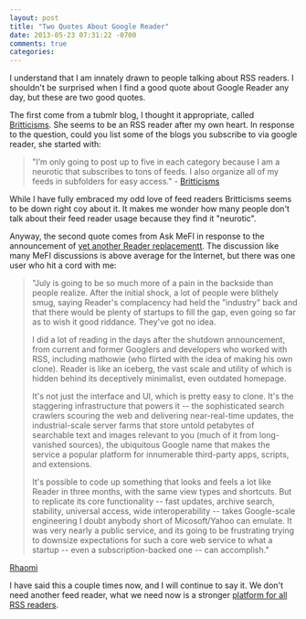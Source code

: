 ```yaml
---
layout: post
title: "Two Quotes About Google Reader"
date: 2013-05-23 07:31:22 -0700
comments: true
categories: 
---
```


I understand that I am innately drawn to people talking about RSS readers. I shouldn't be surprised when I find a good quote about Google Reader any day, but these are two good quotes.

The first come from a tubmlr blog, I thought it appropriate, called [Britticisms](http://britticisms.tumblr.com/). She seems to be an RSS reader after my own heart. In response to the question, could you list some of the blogs you subscribe to via google reader, she started with:

> "I’m only going to post up to five in each category because I am a neurotic that subscribes to tons of feeds. I also organize all of my feeds in subfolders for easy access." - [Britticisms](http://britticisms.tumblr.com/post/51110348417/could-you-list-some-of-the-blogs-you-subscribe-to-via)

While I have fully embraced my odd love of feed readers Britticisms seems to be down right coy about it. It makes me wonder how many people don't talk about their feed reader usage because they find it "neurotic".

Anyway, the second quote comes from Ask MeFI in response to the announcement of [yet another Reader replacementt](http://www.metafilter.com/128279/New-RSS-Reader). The discussion like many MeFI discussions is above average for the Internet, but there was one user who hit a cord with me:

<blockquote>
    <p>"July is going to be so much more of a pain in the backside than people realize. After the initial shock, a lot of people were blithely smug, saying Reader's complacency had held the "industry" back and that there would be plenty of startups to fill the gap, even going so far as to wish it good riddance. They've got no idea.</p>
    <p>I did a lot of reading in the days after the shutdown announcement, from current and former Googlers and developers who worked with RSS, including mathowie (who flirted with the idea of making his own clone). Reader is like an iceberg, the vast scale and utility of which is hidden behind its deceptively minimalist, even outdated homepage.</p>
    <p>It's not just the interface and UI, which is pretty easy to clone. It's the staggering infrastructure that powers it -- the sophisticated search crawlers scouring the web and delivering near-real-time updates, the industrial-scale server farms that store untold petabytes of searchable text and images relevant to you (much of it from long-vanished sources), the ubiquitous Google name that makes the service a popular platform for innumerable third-party apps, scripts, and extensions.</p>
    <p>It's possible to code up something that looks and feels a lot like Reader in three months, with the same view types and shortcuts. But to replicate its core functionality -- fast updates, archive search, stability, universal access, wide interoperability -- takes Google-scale engineering I doubt anybody short of Micosoft/Yahoo can emulate. It was very nearly a public service, and its going to be frustrating trying to downsize expectations for such a core web service to what a startup -- even a subscription-backed one -- can accomplish."</p>
</blockquote>

[Rhaomi](http://www.metafilter.com/128279/New-RSS-Reader#4989844)

I have said this a couple times now, and I will continue to say it. We don't need another feed reader, what we need now is a stronger [platform for all RSS readers](http://www.rumproarious.com/2013/05/09/we-are-in-the-rss-cambrian-explosion/).


